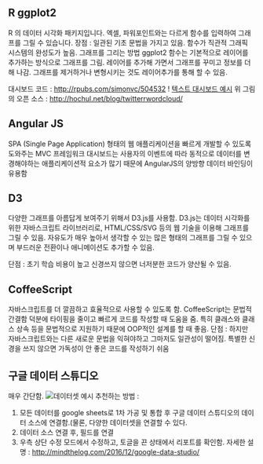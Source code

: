 ## R ggplot2
 R 의 데이터 시각화 패키지입니다. 엑셀, 파워포인트와는 다르게 함수를 입력하여 그래프를 그릴 수 있습니다.
장점 : 일관된 기초 문법을 가지고 있음.
함수가 직관적
그래픽 시스템의 완성도가 높음.
그래프를 그리는 방법
ggplot2 함수는 기본적으로 레이어를 추가하는 방식으로 그래프를 그림. 레이어를 추가해 가면서 그래프를 꾸미고 정보를 더해 나감. 그래프를 제거하거나 변형시키는 것도 레이어추가를 통해 할 수 있음.

대시보드 코드 : http://rpubs.com/simonvc/504532
 ! [텍스트 대시보드 예시](C:\Users\Seoyeong_Choy\Desktop.jpg "텍스트 대시보드")
위 그림의 오픈 소스 : http://hochul.net/blog/twitterrwordcloud/

## Angular JS 
SPA (Single Page Application) 형태의 웹 애플리케이션을 빠르게 개발할 수 있도록 도와주는 MVC 프레임워크
대시보드는 사용자의 이벤트에 따라 동적으로 데이터를 변경해야하는 애플리케이션적 요소가 많기 때문에 AngularJS의 양방향 데이터 바인딩이 유용함

## D3  
다양한 그래프를 아름답게 보여주기 위해서 D3.js를 사용함.
D3.js는 데이터 시각화를 위한 자바스크립트 라이브러리로, HTML/CSS/SVG 등의 웹 기술을 이용해 그래프를 그릴 수 있음.
자유도가 매우 높아서 생각할 수 있는 많은 형태의 그래프를 그릴 수 있으며 부드러운 전환이나 애니메이션도 추가할 수 있음.

단점 : 
초기 학습 비용이 높고 신경쓰지 않으면 너저분한 코드가 양산될 수 있음.

## CoffeeScript
자바스크립트를 더 깔끔하고 효율적으로 사용할 수 있도록 함.
 CoffeeScript는 문법적 간결함 덕분에 타이핑을 줄이고 빠르게 코드를 작성할 때 도움을 줌. 특히 클래스와 클래스 상속 등을 문법적으로 지원하기 때문에 OOP적인 설계를 할 때 좋음.
단점 : 
 하지만 자바스크립트와는 다른 새로운 문법을 익혀야하고 그마저도 일관성이 떨어짐.
특별한 신경을 쓰지 않으면 가독성이 안 좋은 코드를 작성하기 쉬움

## 구글 데이터 스튜디오
매우 간단함.
![데이터셋 예시](http://mindthelog.com/wp-content/uploads/2016/12/Screen-Shot-2016-12-19-at-12.40.34-AM.png "구글 데이터셋 예시")
추천하는 방법 :
1.	모든 데이터를 google sheets로 1차 가공 및 통합 후 구글 데이터 스튜디오의 데이터 소스에 연결함.(물론, 다양한 데이터셋을 연결할 수 있다.  
2.	데이터 소스 연결 후, 필드를 연결
3.	우측 상단 수정 모드에서 수정하고, 토글을 끈 상태에서 리포트를 확인함.
자세한 설명 : http://mindthelog.com/2016/12/google-data-studio/
